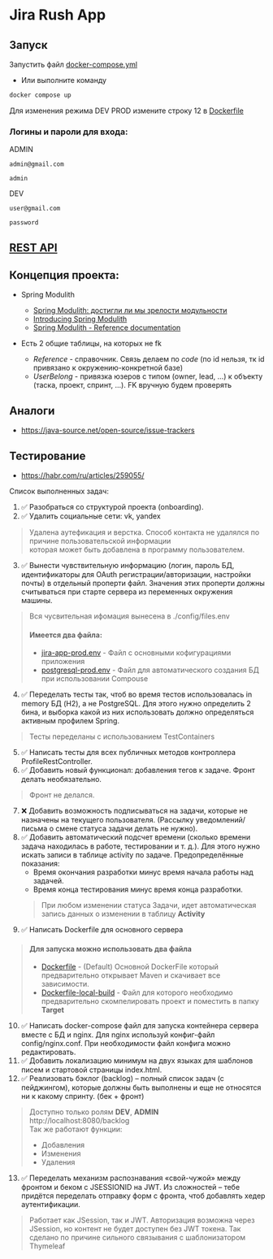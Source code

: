 # Jira Rush App

## Запуск

Запустить файл [docker-compose.yml](docker-compose.yml)

- Или выполните команду

```bash
docker compose up
```  

Для изменения режима DEV PROD измените строку 12 в [Dockerfile](Dockerfile)

### Логины и пароли для входа:
ADMIN
```text
admin@gmail.com
```
```text
admin
```

DEV
```text
user@gmail.com
```
```text
password
```



## [REST API](http://localhost:8080/doc)

## Концепция проекта:

- Spring Modulith
    - [Spring Modulith: достигли ли мы зрелости модульности](https://habr.com/ru/post/701984/)
    - [Introducing Spring Modulith](https://spring.io/blog/2022/10/21/introducing-spring-modulith)
    - [Spring Modulith - Reference documentation](https://docs.spring.io/spring-modulith/docs/current-SNAPSHOT/reference/html/)

- Есть 2 общие таблицы, на которых не fk
    - _Reference_ - справочник. Связь делаем по _code_ (по id нельзя, тк id привязано к окружению-конкретной базе)
    - _UserBelong_ - привязка юзеров с типом (owner, lead, ...) к объекту (таска, проект, спринт, ...). FK вручную будем
      проверять

## Аналоги

- https://java-source.net/open-source/issue-trackers

## Тестирование

- https://habr.com/ru/articles/259055/

Список выполненных задач:

1) ✅ Разобраться со структурой проекта (onboarding).
2) ✅ Удалить социальные сети: vk, yandex

> Удалена аутефикация и верстка.
> Способ контакта не удалялся по причине пользовательской информации  
> которая может быть добавлена в программу пользователем.

3) ✅ Вынести чувствительную информацию (логин, пароль БД, идентификаторы для OAuth регистрации/авторизации, настройки
   почты) в отдельный проперти файл. Значения этих проперти должны считываться при старте сервера из переменных
   окружения машины.

> Вся чусвительная ифомация вынесена в ./config/files.env
> #### Имеется два файла:
> - [jira-app-prod.env](config/jira-app-prod.env) - Файл с основными кофигурациями приложения
> - [postgresql-prod.env](config/postgresql-prod.env) - Файл для автоматического создания БД при использовании
    Compouse

4) ✅ Переделать тесты так, чтоб во время тестов использовалась in memory БД (H2), а не PostgreSQL. Для этого нужно
   определить 2 бина, и выборка какой из них использовать должно определяться активным профилем Spring.

> Тесты переделаны с использованием TestContainers

5) ✅ Написать тесты для всех публичных методов контроллера ProfileRestController.
6) ✅ Добавить новый функционал: добавления тегов к задаче. Фронт делать необязательно.

> Фронт не делался.

7) ❌ Добавить возможность подписываться на задачи, которые не назначены на текущего пользователя. (Рассылку
   уведомлений/письма о смене статуса задачи делать не нужно).
8) ✅ Добавить автоматический подсчет времени (сколько времени задача находилась в работе, тестировании и т. д.). Для
   этого нужно искать записи в таблице activity по задаче. Предопределённые показания:
    - Время окончания разработки минус время начала работы над задачей.
    - Время конца тестирования минус время конца разработки.
   > При любом изменении статуса Задачи, идет автоматическая запись данных о изменении в таблицу __Activity__
9) ✅ Написать Dockerfile для основного сервера

> #### Для запуска можно использовать два файла
> - [Dockerfile](Dockerfile) - (Default) Основной DockerFile который предварительно открывает Maven и скачивает все
    зависимости.
> - [Dockerfile-local-build](Dockerfile-local-build) - Файл для которого необходимо предварительно скомпелировать проект
    и поместить в папку __Target__

10) ✅ Написать docker-compose файл для запуска контейнера сервера вместе с БД и nginx. Для nginx используй конфиг-файл
    config/nginx.conf. При необходимости файл конфига можно редактировать.
11) ✅ Добавить локализацию минимум на двух языках для шаблонов писем и стартовой страницы index.html.
12) ✅ Реализовать бэклог (backlog) – полный список задач (с пейджингом), которые должны быть выполнены и еще не
    относятся ни к какому спринту. (бек + фронт)

> Доступно только ролям **DEV**, **ADMIN**  
> http://localhost:8080/backlog  
> Так же работают функции:
> - Добавления
> - Изменения
> - Удаления

13) ✅ Переделать механизм распознавания «свой-чужой» между фронтом и беком с JSESSIONID на JWT. Из сложностей – тебе
    придётся переделать отправку форм с фронта, чтоб добавлять хедер аутентификации.

> Работает как JSession, так и JWT.
> Авторизация возможна через JSession, но контент не будет доступен без JWT токена.
> Так сделано по причине сильного связывания с шаблонизатором Thymeleaf


